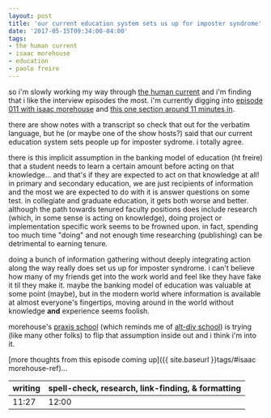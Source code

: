 ```yaml
---
layout: post
title: 'our current education system sets us up for imposter syndrome'
date: '2017-05-15T09:34:00-04:00'
tags:
- the human current
- isaac morehouse
- education
- paolo freire
--- 
```


so i'm slowly working my way through [the human current](http://www.human-current.com/) and i'm finding that i like the interview episodes the most. i'm currently digging into [episode 011 with isaac morehouse][episode] and [this one section around 11 minutes in](https://overcast.fm/+Exw6Geku4/10:45).

there are show notes with a transcript so check that out for the verbatim language, but he (or maybe one of the show hosts?) said that our current education system sets people up for imposter sydrome. i totally agree. 

there is this implicit assumption in the banking model of education (ht freire) that a student needs to learn a certain amount before acting on that knowledge... and that's  if they are expected to act on that knowledge at all! in primary and secondary education, we are just recipients of information and the most we are expected to do with it is answer questions on some test. in collegiate and graduate education, it gets both worse and better. although the path towards tenured faculty positions does include research (which, in some sense is acting on knowledge), doing project or implementation specific work seems to be frowned upon. in fact, spending too much time "doing" and not enough time researching (publishing) can be detrimental to earning tenure. 

doing a bunch of information gathering without deeply integrating action along the way really does set us up for imposter syndrome. i can't believe how many of my friends get into the work world and feel like they have fake it til they make it. maybe the banking model of education was valuable at some point (maybe), but in the modern world where information is available at almost everyone's fingertips, moving around in the world without knowledge **and** experience seems foolish.

morehouse's [praxis school](https://discoverpraxis.com) (which reminds me of [alt-div school](https://www.openmasters.org/altdiv)) is trying (like many other folks) to flip that assumption inside out and i think i'm into it. 

[more thoughts from this episode coming up]({{ site.baseurl }}tags/#isaac morehouse-ref)...

[episode]: https://soundcloud.com/humancurrent/011-isaac-morehouse-on-how-to
[transcript]: https://static1.squarespace.com/static/54f8c6cee4b0e25f5b1af40c/t/58f683756b8f5b70027e6115/1492550517933/011_HowtoBeYourOwnResumeAnInterviewwithIsaacMorehouse.pdf

<table>
	<thead>
		<tr>
			<th>writing</th>
			<th>spell-check, research, link-finding, & formatting</th>
		</tr>
	</thead>
	<tbody>
		<tr>
			<td>11:27</td>
			<td>12:00</td>
		</tr>
	</tbody>
</table>